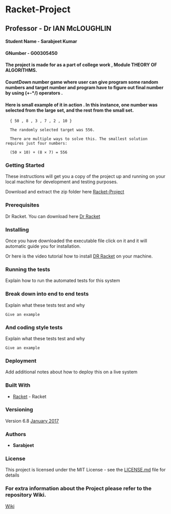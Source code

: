 # Racket-Project

##  Professor - Dr IAN McLOUGHLIN


#### Student Name - Sarabjeet Kumar
#### GNumber - G00305450
#### The project is made for as a part of college work , Module  THEORY OF ALGORITHMS.

#### CountDown number game where user can give program some random numbers and target number and program have to figure out final number by using (+-*/) operators .

#### Here is small example of it in action .  In this instance, one number was selected from the large set, and the rest from the small set.

```
  { 50 , 8 , 3 , 7 , 2 , 10 }
  
  The randomly selected target was 556.
  
  There are multiple ways to solve this. The smallest solution requires just four numbers:
  
  (50 × 10) + (8 × 7) = 556

```

### Getting Started

These instructions will get you a copy of the project up and running on your local machine for development and testing purposes. 

Download and extract the zip folder here [Racket-Project](https://github.com/sarbjeetkumar/Racket-Project/archive/master.zip)

### Prerequisites

Dr Racket. You can download here [Dr Racket](https://download.racket-lang.org/)


### Installing

Once you have downloaded the executable file click on it and it will automatic guide you for installation.

Or here is the video tutorial how to install [DR Racket](https://www.youtube.com/watch?v=UOqcLGGKVr8) on your machine. 



### Running the tests

Explain how to run the automated tests for this system

### Break down into end to end tests

Explain what these tests test and why

```
Give an example
```

### And coding style tests

Explain what these tests test and why

```
Give an example
```

### Deployment

Add additional notes about how to deploy this on a live system


### Built With

* [Racket](https://download.racket-lang.org/) - Racket 



### Versioning

Version 6.8 [January 2017](https://download.racket-lang.org/)


### Authors

* **Sarabjeet** 


### License

This project is licensed under the MIT License - see the [LICENSE.md](https://github.com/sarbjeetkumar/Racket-Project/blob/master/LICENSE) file for details



### For extra information about the Project please refer to the repository Wiki.

[Wiki](https://github.com/sarbjeetkumar/Racket-Project/wiki)



 
